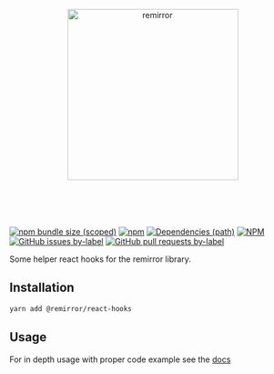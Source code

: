 <div align="center">
	<br />
	<div align="center">
		<img width="300" src="https://cdn.jsdelivr.net/gh/ifiokjr/remirror/support/assets/logo-icon.svg" alt="remirror" />
	</div>
    <br />
    <br />
    <br />
    <br />
</div>

[![npm bundle size (scoped)](https://img.shields.io/bundlephobia/minzip/@remirror/react-hooks.svg?style=for-the-badge)](https://bundlephobia.com/result?p=@remirror/react-hooks) [![npm](https://img.shields.io/npm/dm/@remirror/react-hooks.svg?style=for-the-badge&logo=npm)](https://www.npmjs.com/package/@remirror/react-hooks) [![Dependencies (path)](https://img.shields.io/david/ifiokjr/remirror.svg?logo=npm&path=@remirror%2Freact-hooks&style=for-the-badge)](https://github.com/ifiokjr/remirror/blob/master/@remirror/react-hooks/package.json) [![NPM](https://img.shields.io/npm/l/@remirror/react-hooks.svg?style=for-the-badge)](https://github.com/ifiokjr/remirror/blob/master/LICENSE) [![GitHub issues by-label](https://img.shields.io/github/issues/ifiokjr/remirror/@remirror/react-hooks.svg?label=Open%20Issues&logo=github&style=for-the-badge)](https://github.com/ifiokjr/remirror/issues?utf8=%E2%9C%93&q=is%3Aissue+is%3Aopen+sort%3Aupdated-desc+label%3A%40remirror%2Freact-hooks) [![GitHub pull requests by-label](https://img.shields.io/github/issues-pr/ifiokjr/remirror/@remirror/react-hooks.svg?label=Open%20Pull%20Requests&logo=github&style=for-the-badge)](https://github.com/ifiokjr/remirror/pulls?utf8=%E2%9C%93&q=is%3Apr+is%3Aopen+sort%3Aupdated-desc+label%3A%40remirror%2Freact-hooks)

Some helper react hooks for the remirror library.

## Installation

```bash
yarn add @remirror/react-hooks
```

## Usage

For in depth usage with proper code example see the [docs](https://docs.remirror.org)
